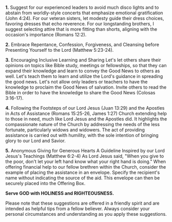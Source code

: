 **1.** Suggest for our experienced leaders to avoid much disco lights and to abstain from worldly-style concerts that emphasize emotional gratification (John 4:24). For our veteran sisters, let modesty guide their dress choices, favoring dresses that echo reverence. For our longstanding brothers, I suggest selecting attire that is more fitting than shorts, aligning with the occasion's importance (Romans 12:2).

**2.** 
Embrace Repentance, Confession, Forgiveness, and Cleansing before Presenting Yourself to the Lord (Matthew 5:23-24).

**3.**
Encouraging Inclusive Learning and Sharing
Let's let others share their opinions on topics like Bible study, meetings or fellowships, so that they can expand their knowledge and learn to convey the Good News to others as well. Let's teach them to learn and utilize the Lord's guidance in spreading the good news. Let's not allow only leaders or teachers to have the knowledge to proclaim the Good News of salvation. Invite others to read the Bible in order to have the knowledge to share the Good News (Colosas 3:16-17).

**4.**
Following the Footsteps of our Lord Jesus (Juan 13:29) and the Apostles in Acts of Assistance (Romans 15:25-26, James 1:27)
Church extending help to those in need, much like Lord Jesus and the Apostles did. It highlights the compassionate nature of the Church by addressing the needs of the less fortunate, particularly widows and widowers. The act of providing assistance is carried out with humility, with the sole intention of bringing glory to our Lord and Savior.

**5.**
Anonymous Giving for Generous Hearts
A Guideline Inspired by our Lord Jesus's Teachings (Matthew 6:2-4)
As Lord Jesus said, "When you give to the poor, don't let your left hand know what your right hand is doing." When offering financial help to our fellow brethren within the Church, consider the example of placing the assistance in an envelope. Specify the recipient's name without indicating the source of the aid. This envelope can then be securely placed into the Offering Box.

**Serve GOD with HOLINESS and RIGHTEOUSNESS.**

Please note that these suggestions are offered in a friendly spirit and are intended as helpful tips from a fellow believer. Always consider your personal circumstances and understanding as you apply these suggestions.

